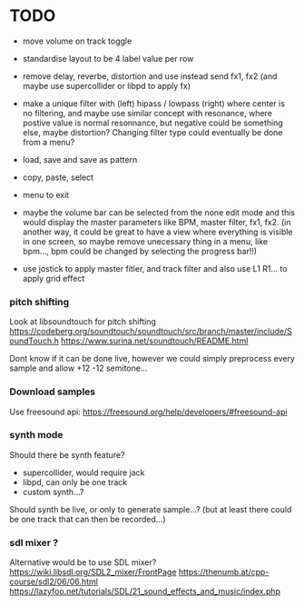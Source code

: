 # TODO

- move volume on track toggle
- standardise layout to be 4 label value per row
- remove delay, reverbe, distortion and use instead send fx1, fx2 (and maybe use supercollider or libpd to apply fx)
- make a unique filter with (left) hipass / lowpass (right) where center is no filtering, and maybe use similar concept with resonance, where postive value is normal resonnance, but negative could be something else, maybe distortion?
Changing filter type could eventually be done from a menu?
- load, save and save as pattern
- copy, paste, select
- menu to exit

- maybe the volume bar can be selected from the none edit mode and this would display the master parameters like BPM, master filter, fx1, fx2. (in another way, it could be great to have a view where everything is visible in one screen, so maybe remove unecessary thing in a menu, like bpm..., bpm could be changed by selecting the progress bar!!)

- use jostick to apply master fitler, and track filter and also use L1 R1... to apply grid effect




### pitch shifting

Look at libsoundtouch for pitch shifting
https://codeberg.org/soundtouch/soundtouch/src/branch/master/include/SoundTouch.h
https://www.surina.net/soundtouch/README.html

Dont know if it can be done live, however we could simply preprocess every sample and allow +12 -12 semitone...

### Download samples

Use freesound api: https://freesound.org/help/developers/#freesound-api

### synth mode

Should there be synth feature?
- supercollider, would require jack
- libpd, can only be one track
- custom synth...?

Should synth be live, or only to generate sample...? (but at least there could be one track that can then be recorded...)

### sdl mixer ?

Alternative would be to use SDL mixer?
https://wiki.libsdl.org/SDL2_mixer/FrontPage
https://thenumb.at/cpp-course/sdl2/06/06.html
https://lazyfoo.net/tutorials/SDL/21_sound_effects_and_music/index.php
